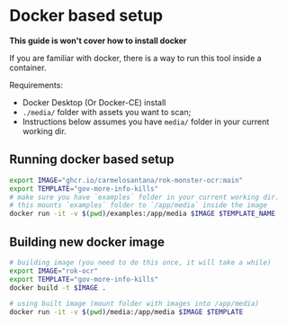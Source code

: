 # Docker based setup

**This guide is won't cover how to install docker**

If you are familiar with docker, there is a way to run this tool inside a container.

Requirements:

* Docker Desktop (Or Docker-CE) install
* `./media/` folder with assets you want to scan;
* Instructions below assumes you have `media/` folder in your current working dir.

## Running docker based setup

```bash
export IMAGE="ghcr.io/carmelosantana/rok-monster-ocr:main"
export TEMPLATE="gov-more-info-kills"
# make sure you have `examples` folder in your current working dir.
# this mounts `examples` folder to `/app/media` inside the image
docker run -it -v $(pwd)/examples:/app/media $IMAGE $TEMPLATE_NAME
```


## Building new docker image

```bash
# building image (you need to do this once, it will take a while)
export IMAGE="rok-ocr"
export TEMPLATE="gov-more-info-kills"
docker build -t $IMAGE .

# using built image (mount folder with images into /app/media)
docker run -it -v $(pwd)/media:/app/media $IMAGE $TEMPLATE
```
